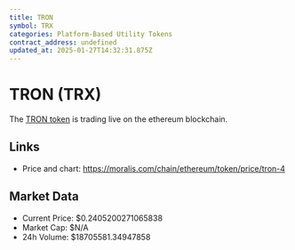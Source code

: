 ```yaml
---
title: TRON
symbol: TRX
categories: Platform-Based Utility Tokens
contract_address: undefined
updated_at: 2025-01-27T14:32:31.875Z
---
```


# TRON (TRX)
The [TRON token](https://moralis.com/chain/ethereum/token/price/tron-4) is trading live on the ethereum blockchain.

## Links
- Price and chart: https://moralis.com/chain/ethereum/token/price/tron-4

## Market Data
- Current Price: $0.2405200271065838
- Market Cap: $N/A
- 24h Volume: $18705581.34947858
